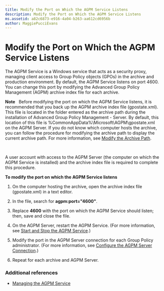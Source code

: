 ```yaml
---
title: Modify the Port on Which the AGPM Service Listens
description: Modify the Port on Which the AGPM Service Listens
ms.assetid: a82c6873-e916-4a04-b263-aa612cd6956b
author: MaggiePucciEvans
---
```


# Modify the Port on Which the AGPM Service Listens


The AGPM Service is a Windows service that acts as a security proxy, managing client access to Group Policy objects (GPOs) in the archive and production environment. By default, the AGPM Service listens on port 4600. You can change this port by modifying the Advanced Group Policy Management (AGPM) archive index file for each archive.

**Note**  
Before modifying the port on which the AGPM Service listens, it is recommended that you back up the AGPM archive index file (gpostate.xml). This file is located in the folder entered as the archive path during the installation of Advanced Group Policy Management - Server. By default, this location of this file is %CommonAppData%\\Microsoft\\AGPM\\gpostate.xml on the AGPM Server. If you do not know which computer hosts the archive, you can follow the procedure for modifying the archive path to display the current archive path. For more information, see [Modify the Archive Path](modify-the-archive-path.md).

 

A user account with access to the AGPM Server (the computer on which the AGPM Service is installed) and the archive index file is required to complete this procedure.

**To modify the port on which the AGPM Service listens**

1.  On the computer hosting the archive, open the archive index file (gpostate.xml) in a text editor.

2.  In the file, search for **agpm:port="4600"**.

3.  Replace **4600** with the port on which the AGPM Service should listen; then, save and close the file.

4.  On the AGPM Server, restart the AGPM Service. (For more information, see [Start and Stop the AGPM Service](start-and-stop-the-agpm-service.md).)

5.  Modify the port in the AGPM Server connection for each Group Policy administrator. (For more information, see [Configure the AGPM Server Connection](configure-the-agpm-server-connection.md).)

6.  Repeat for each archive and AGPM Server.

### Additional references

-   [Managing the AGPM Service](managing-the-agpm-service.md)

 

 





